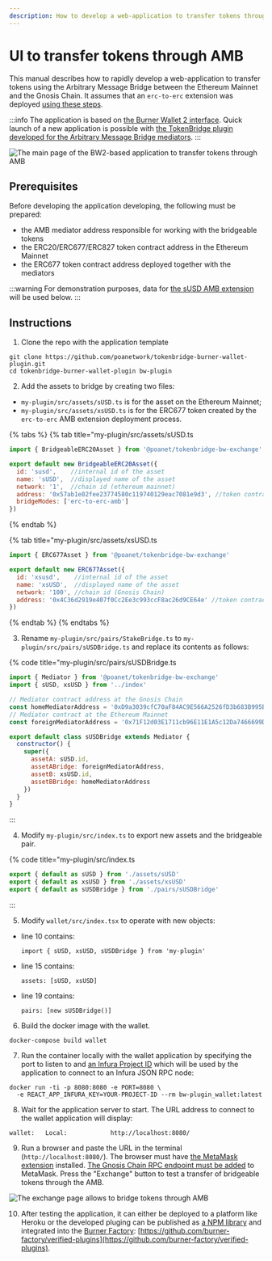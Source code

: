 ```yaml
---
description: How to develop a web-application to transfer tokens through AMB
---
```


# UI to transfer tokens through AMB

This manual describes how to rapidly develop a web-application to transfer tokens using the Arbitrary Message Bridge between the Ethereum Mainnet and the Gnosis Chain. It assumes that an `erc-to-erc` extension was deployed [using these steps](/specs/bridges/eth-gc/deploy-erc20-erc677-erc827-to-erc677-amb-bridge-extension).

:::info
The application is based on [the Burner Wallet 2 interface](https://github.com/burner-wallet/burner-wallet-2). Quick launch of a new application is possible with [the TokenBridge plugin developed for the Arbitrary Message Bridge mediators](https://github.com/poanetwork/tokenbridge/tree/master/burner-wallet-plugin).
:::

![The main page of the BW2-based application to transfer tokens through AMB](/img/specs/bridges/image-37.png)

## Prerequisites

Before developing the application developing, the following must be prepared:

* the AMB mediator address responsible for working with the bridgeable tokens
* the ERC20/ERC677/ERC827 token contract address in the Ethereum Mainnet
* the ERC677 token contract address deployed together with the mediators

:::warning
For demonstration purposes, data for [the sUSD AMB extension](/specs/bridges/eth-gc/susd-bridge-extension) will be used below.
:::

## Instructions

1. Clone the repo with the application template

```text
git clone https://github.com/poanetwork/tokenbridge-burner-wallet-plugin.git
cd tokenbridge-burner-wallet-plugin bw-plugin
```

2. Add the assets to bridge by creating two files:

* `my-plugin/src/assets/sUSD.ts` is for the asset on the Ethereum Mainnet;
* `my-plugin/src/assets/xsUSD.ts` is for the ERC677 token created by the `erc-to-erc` AMB extension deployment process.

{% tabs %}
{% tab title="my-plugin/src/assets/sUSD.ts
```javascript
import { BridgeableERC20Asset } from '@poanet/tokenbridge-bw-exchange'

export default new BridgeableERC20Asset({
  id: 'susd',    //internal id of the asset
  name: 'sUSD',  //displayed name of the asset
  network: '1',  //chain id (ethereum mainnet)
  address: '0x57ab1e02fee23774580c119740129eac7081e9d3', //token contract address
  bridgeModes: ['erc-to-erc-amb']
})
```
{% endtab %}

{% tab title="my-plugin/src/assets/xsUSD.ts
```javascript
import { ERC677Asset } from '@poanet/tokenbridge-bw-exchange'

export default new ERC677Asset({
  id: 'xsusd',    //internal id of the asset
  name: 'xsUSD',  //displayed name of the asset
  network: '100', //chain id (Gnosis Chain)
  address: '0x4C36d2919e407f0Cc2Ee3c993ccF8ac26d9CE64e' //token contract address
})
```
{% endtab %}
{% endtabs %}

3. Rename `my-plugin/src/pairs/StakeBridge.ts` to `my-plugin/src/pairs/sUSDBridge.ts` and replace its contents as follows:

{% code title="my-plugin/src/pairs/sUSDBridge.ts
```javascript
import { Mediator } from '@poanet/tokenbridge-bw-exchange'
import { sUSD, xsUSD } from '../index'

// Mediator contract address at the Gnosis Chain
const homeMediatorAddress = '0xD9a3039cfC70aF84AC9E566A2526fD3b683B995B'
// Mediator contract at the Ethereum Mainnet
const foreignMediatorAddress = '0x71F12d03E1711cb96E11E1A5c12Da7466699Db8D'

export default class sUSDBridge extends Mediator {
  constructor() {
    super({
      assetA: sUSD.id,
      assetABridge: foreignMediatorAddress,
      assetB: xsUSD.id,
      assetBBridge: homeMediatorAddress
    })
  }
}
```
:::

4. Modify `my-plugin/src/index.ts` to export new assets and the bridgeable pair.

{% code title="my-plugin/src/index.ts
```javascript
export { default as sUSD } from './assets/sUSD'
export { default as xsUSD } from './assets/xsUSD'
export { default as sUSDBridge } from './pairs/sUSDBridge'
```
:::

5. Modify `wallet/src/index.tsx` to operate with new objects:

* line 10 contains:

  ```text
  import { sUSD, xsUSD, sUSDBridge } from 'my-plugin'
  ```

* line 15 contains: 

  ```text
  assets: [sUSD, xsUSD]
  ```

* line 19 contains:

  ```text
  pairs: [new sUSDBridge()]
  ```

6. Build the docker image with the wallet. 

```text
docker-compose build wallet
```

7. Run the container locally with the wallet application by specifying the port to listen to and [an Infura Project ID](https://infura.io/docs) which will be used by the application to connect to an Infura JSON RPC node:

```text
docker run -ti -p 8080:8080 -e PORT=8080 \
  -e REACT_APP_INFURA_KEY=YOUR-PROJECT-ID --rm bw-plugin_wallet:latest
```

8. Wait for the application server to start. The URL address to connect to the wallet application will display:

```text
wallet:   Local:            http://localhost:8080/
```

9. Run a browser and paste the URL in the terminal \(`http://localhost:8080/`\). The browser must have [the MetaMask extension](https://metamask.io/) installed. [The Gnosis Chain RPC endpoint must be added](https://www.xdaichain.com/for-users/wallets/metamask/metamask-setup) to MetaMask. Press the "Exchange" button to test a transfer of bridgeable tokens through the AMB.

![The exchange page allows to bridge tokens through AMB](/img/specs/bridges/image-47.png)

10. After testing the application, it can either be deployed to a platform like Heroku or the developed pluging can be published as [a NPM library](https://www.npmjs.com/) and integrated into the [Burner Factory](http://burnerfactory.com/): [https://github.com/burner-factory/verified-plugins](https://github.com/burner-factory/verified-plugins).

